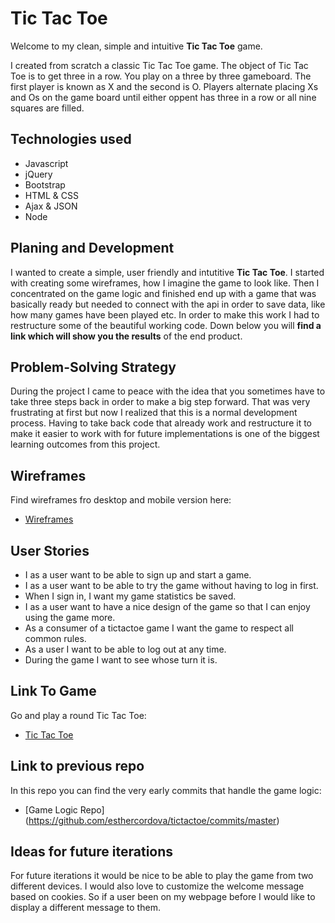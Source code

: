 # Tic Tac Toe

Welcome to my clean, simple and intuitive **Tic Tac Toe** game.

I created from scratch a classic Tic Tac Toe game. The object of Tic Tac Toe is to get three in a row. You play on a three by three gameboard. The first player is known as X and the second is O. Players alternate placing Xs and Os on the game board until either oppent has three in a row or all nine squares are filled.

## Technologies used
-   Javascript
-   jQuery
-   Bootstrap
-   HTML & CSS
-   Ajax & JSON
-   Node

## Planing and Development

I wanted to create a simple, user friendly and intutitive **Tic Tac Toe**. I started with creating some wireframes, how I imagine the game to look like. Then I concentrated on the game logic and finished end up with a game that was basically ready but needed to connect with the api in order to save data, like how many games have been played etc. In order to make this work I had to restructure some of the beautiful working code. Down below you will **find a link which will show you the results** of the end product.

## Problem-Solving Strategy

During the project I came to peace with the idea that you sometimes have to take three steps back in order to make a big step forward. That was very frustrating at first but now I realized that this is a normal development process. Having to take back code that already work and restructure it to make it easier to work with for future implementations is one of the biggest learning outcomes from this project.

## Wireframes

Find wireframes fro desktop and mobile version here:

-  [Wireframes](https://drive.google.com/file/d/0B25Uw_1rZmBMNk05cU9TcDFhVnM/view?usp=sharing)

## User Stories

-   I as a user want to be able to sign up and start a game.
-   I as a user want to be able to try the game without having to log in first.
-   When I sign in, I want my game statistics be saved.
-   I as a user want to have a nice design of the game so that I can enjoy using the game more.
-   As a consumer of a tictactoe game I want the game to respect all common rules.
-   As a user I want to be able to log out at any time.
-   During the game I want to see whose turn it is.

## Link To Game

Go and play a round Tic Tac Toe:

-  [Tic Tac Toe](http://esthercordova.github.io/game-project-client/index.html)

## Link to previous repo

In this repo you can find the very early commits that handle the game logic:

-  [Game Logic Repo] (https://github.com/esthercordova/tictactoe/commits/master)

## Ideas for future iterations

For future iterations it would be nice to be able to play the game from two different devices. I would also love to customize the welcome message based on cookies. So if a user been on my webpage before I would like to display a different message to them.
